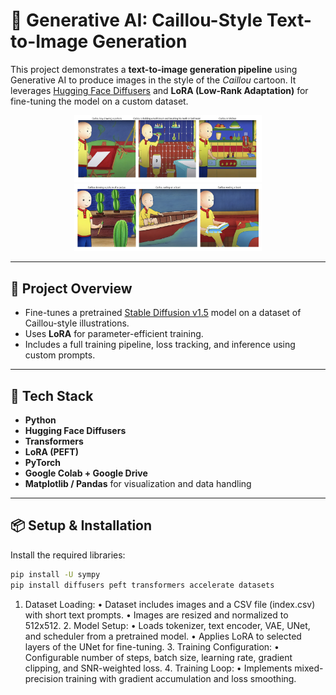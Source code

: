 # 🎨 Generative AI: Caillou-Style Text-to-Image Generation

This project demonstrates a **text-to-image generation pipeline** using Generative AI to produce images in the style of the *Caillou* cartoon. It leverages [Hugging Face Diffusers](https://huggingface.co/docs/diffusers/index) and **LoRA (Low-Rank Adaptation)** for fine-tuning the model on a custom dataset.

<p align="center">
  <img src="results1.png" alt="Caillou Example 1" width="300"/>
  <img src="results2.png" alt="Caillou Example 2" width="300"/>
</p>

---

## 🚀 Project Overview

- Fine-tunes a pretrained [Stable Diffusion v1.5](https://huggingface.co/runwayml/stable-diffusion-v1-5) model on a dataset of Caillou-style illustrations.
- Uses **LoRA** for parameter-efficient training.
- Includes a full training pipeline, loss tracking, and inference using custom prompts.

---

## 🧰 Tech Stack

- **Python**
- **Hugging Face Diffusers**
- **Transformers**
- **LoRA (PEFT)**
- **PyTorch**
- **Google Colab + Google Drive**
- **Matplotlib / Pandas** for visualization and data handling

---

## 📦 Setup & Installation

Install the required libraries:

```bash
pip install -U sympy
pip install diffusers peft transformers accelerate datasets

```

 1.	Dataset Loading:
	•	Dataset includes images and a CSV file (index.csv) with short text prompts.
	•	Images are resized and normalized to 512x512.
	2.	Model Setup:
	•	Loads tokenizer, text encoder, VAE, UNet, and scheduler from a pretrained model.
	•	Applies LoRA to selected layers of the UNet for fine-tuning.
	3.	Training Configuration:
	•	Configurable number of steps, batch size, learning rate, gradient clipping, and SNR-weighted loss.
	4.	Training Loop:
	•	Implements mixed-precision training with gradient accumulation and loss smoothing.
